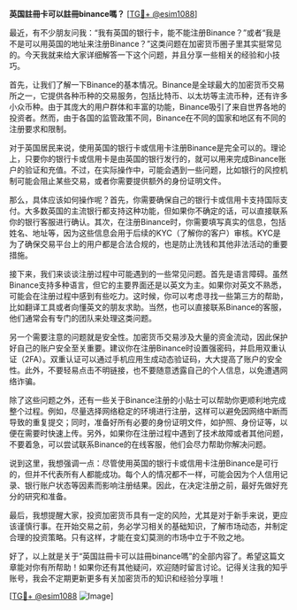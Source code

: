 **英国註冊卡可以註冊binance嗎？** [[TG💪+ @esim1088](https://t.me/s/esim1088)]

最近，有不少朋友问我：“我有英国的银行卡，能不能注册Binance？”或者“我是不是可以用英国的地址来注册Binance？”这类问题在加密货币圈子里其实挺常见的。今天我就来给大家详细解答一下这个问题，并且分享一些相关的经验和小技巧。

首先，让我们了解一下Binance的基本情况。Binance是全球最大的加密货币交易所之一，它提供各种币种的交易服务，包括比特币、以太坊等主流币种，还有许多小众币种。由于其庞大的用户群体和丰富的功能，Binance吸引了来自世界各地的投资者。然而，由于各国的监管政策不同，Binance在不同的国家和地区有不同的注册要求和限制。

对于英国居民来说，使用英国的银行卡或信用卡注册Binance是完全可以的。理论上，只要你的银行卡或信用卡是由英国的银行发行的，就可以用来完成Binance账户的验证和充值。不过，在实际操作中，可能会遇到一些问题，比如银行的风控机制可能会阻止某些交易，或者你需要提供额外的身份证明文件。

那么，具体应该如何操作呢？首先，你需要确保自己的银行卡或信用卡支持国际支付。大多数英国的主流银行都支持这种功能，但如果你不确定的话，可以直接联系你的银行客服进行确认。其次，在注册Binance时，你需要填写真实的信息，包括姓名、地址等，因为这些信息会用于后续的KYC（了解你的客户）审核。KYC是为了确保交易平台上的用户都是合法合规的，也是防止洗钱和其他非法活动的重要措施。

接下来，我们来谈谈注册过程中可能遇到的一些常见问题。首先是语言障碍。虽然Binance支持多种语言，但它的主要界面还是以英文为主。如果你对英文不熟悉，可能会在注册过程中感到有些吃力。这时候，你可以考虑寻找一些第三方的帮助，比如翻译工具或者向懂英文的朋友求助。当然，也可以直接联系Binance的客服，他们通常会有专门的团队来处理这类问题。

另一个需要注意的问题就是安全性。加密货币交易涉及大量的资金流动，因此保护好自己的账户安全至关重要。建议你在注册Binance时设置强密码，并启用双重认证（2FA）。双重认证可以通过手机应用生成动态验证码，大大提高了账户的安全性。此外，不要轻易点击不明链接，也不要随意透露自己的个人信息，以免遭遇网络诈骗。

除了这些问题之外，还有一些关于Binance注册的小贴士可以帮助你更顺利地完成整个过程。例如，尽量选择网络稳定的环境进行注册，这样可以避免因网络中断而导致的重复提交；同时，准备好所有必要的身份证明文件，如护照、身份证等，以便在需要时快速上传。另外，如果你在注册过程中遇到了技术故障或者其他问题，不要着急，可以尝试联系Binance的在线客服，他们会尽力帮助你解决问题。

说到这里，我想强调一点：尽管使用英国的银行卡或信用卡注册Binance是可行的，但并不代表所有人都能成功。每个人的情况都不一样，可能会因为个人信用记录、银行账户状态等因素而影响注册结果。因此，在决定注册之前，最好先做好充分的研究和准备。

最后，我想提醒大家，投资加密货币具有一定的风险，尤其是对于新手来说，更应该谨慎行事。在开始交易之前，务必学习相关的基础知识，了解市场动态，并制定合理的投资策略。只有这样，才能在变幻莫测的市场中立于不败之地。

好了，以上就是关于“英国註冊卡可以註冊binance嗎”的全部内容了。希望这篇文章能对你有所帮助！如果你还有其他疑问，欢迎随时留言讨论。记得关注我的知乎账号，我会不定期更新更多有关加密货币的知识和经验分享哦！

[[TG💪+ @esim1088](https://t.me/s/esim1088) ![Image](https://i.postimg.cc/4NQfJmqS/Snipaste-2025-05-13-00-14-12.png)]